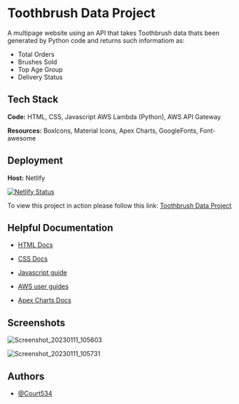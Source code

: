 
# Toothbrush Data Project

A multipage website using an API that takes Toothbrush data thats been generated by Python code and returns such informatiom as:
- Total Orders
- Brushes Sold
- Top Age Group
- Delivery Status

## Tech Stack

**Code:** HTML, CSS, Javascript AWS Lambda (Python), AWS API Gateway

**Resources:** BoxIcons, Material Icons, Apex Charts, GoogleFonts, Font-awesome

## Deployment

**Host:** Netlify

[![Netlify Status](https://api.netlify.com/api/v1/badges/71034613-7f84-4d23-aada-0fe613085771/deploy-status)](https://app.netlify.com/sites/toothbrush-data-project/deploys)

To view this project in action please follow this link:
[Toothbrush Data Project](http://toothbrush-data-project.netlify.app/)

## Helpful Documentation

- [HTML Docs](https://developer.mozilla.org/en-US/docs/Web/HTML)

- [CSS Docs](https://developer.mozilla.org/en-US/docs/Web/CSS)

- [Javascript guide](https://developer.mozilla.org/en-US/docs/Web/JavaScript)

- [AWS user guides](https://docs.aws.amazon.com/)

- [Apex Charts Docs](https://apexcharts.com/docs/installation/)

## Screenshots

![Screenshot_20230111_105603](https://user-images.githubusercontent.com/85391216/211790389-d25af326-e12e-487c-a46b-9ddd25f89e7b.png)

![Screenshot_20230111_105731](https://user-images.githubusercontent.com/85391216/211790482-100525b5-a1e8-4bc1-9488-1bd5f69ed822.png)

## Authors

- [@Court534](https://www.github.com/Court534)

